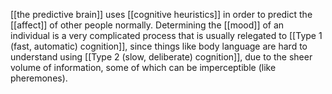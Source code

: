 [[the predictive brain]] uses [[cognitive heuristics]] in order to predict the [[affect]] of other people normally. Determining the [[mood]] of an individual is a very complicated process that is usually relegated to [[Type 1 (fast, automatic) cognition]], since things like body language are hard to understand using [[Type 2 (slow, deliberate) cognition]], due to the sheer volume of information, some of which can be imperceptible (like pheremones).